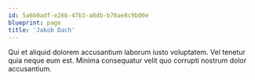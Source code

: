 ```yaml
---
id: 5a6b0adf-e26b-47b3-a8db-b78ae8c9b00e
blueprint: page
title: 'Jakob Dach'
---
```

Qui et aliquid dolorem accusantium laborum iusto voluptatem. Vel tenetur quia neque eum est. Minima consequatur velit quo corrupti nostrum dolor accusantium.